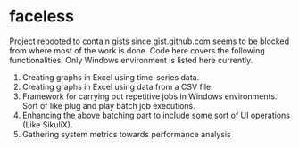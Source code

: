 # faceless
Project rebooted to contain gists since gist.github.com seems to be blocked from where most of the work is done.
Code here covers the following functionalities. Only Windows environment is listed here currently.

1. Creating graphs in Excel using time-series data.
2. Creating graphs in Excel using data from a CSV file.
3. Framework for carrying out repetitive jobs in Windows environments. Sort of like plug and play batch job executions.
4. Enhancing the above batching part to include some sort of UI operations (Like SikuliX).
5. Gathering system metrics towards performance analysis
